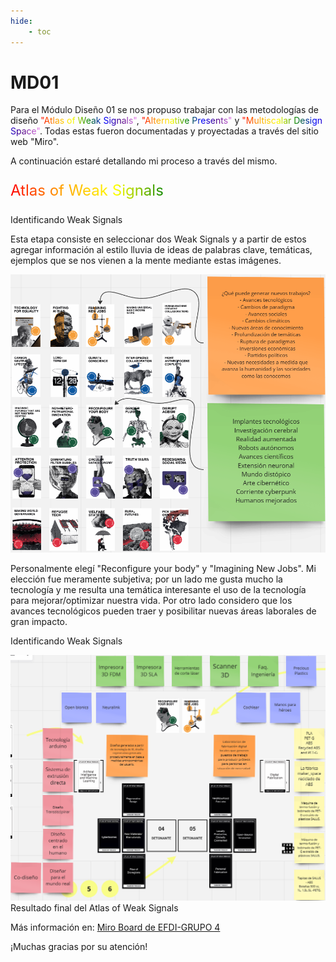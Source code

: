 ```yaml
---
hide:
    - toc
---
```


# MD01

Para el Módulo Diseño 01 se nos propuso trabajar con las metodologías de diseño <span class="rainbow">"Atlas of Weak Signals"</span>, <span class="rainbow">"Alternative Presents"</span> y <span class="rainbow">"Multiscalar Design Space"</span>. Todas estas fueron documentadas y proyectadas a través del sitio web "Miro".

A continuación estaré detallando mi proceso a través del mismo.

<p style="font-size: 24px"; class="rainbow">Atlas of Weak Signals</p>

Identificando Weak Signals

Esta etapa consiste en seleccionar dos Weak Signals y a partir de estos agregar información al estilo lluvia de ideas de palabras clave, temáticas, ejemplos que se nos vienen a la mente mediante estas imágenes.

![](../images/MD01/MD01_Foto02.png)

Personalmente elegí "Reconfigure your body" y "Imagining New Jobs". Mi elección fue meramente subjetiva; por un lado me gusta mucho la tecnología y me resulta una temática interesante el uso de la tecnología para mejorar/optimizar nuestra vida. Por otro lado considero que los avances tecnológicos pueden traer y posibilitar nuevas áreas laborales de gran impacto.

Identificando Weak Signals


![](../images/MD01/MD01_Foto01.png)
Resultado final del Atlas of Weak Signals

Más información en: [Miro Board de EFDI-GRUPO 4](https://miro.com/app/board/uXjVKQD5ciI=/)

¡Muchas gracias por su atención!

<meta charset="UTF-8">
    <meta name="viewport" content="width=device-width, initial-scale=1.0">
    <title>Texto Arcoíris</title>
    <style>
        .rainbow {
            background: linear-gradient(to right, red, orange, yellow, green, blue, indigo, violet);
            color: transparent;
            background-clip: text;
        }
    </style>

